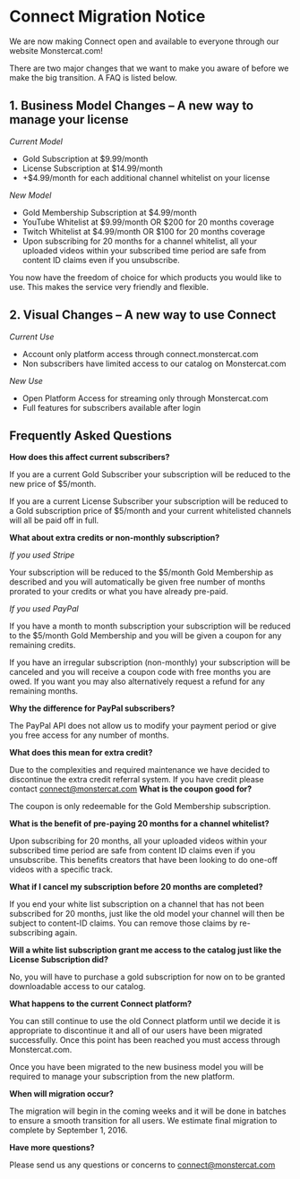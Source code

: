 # Connect Migration Notice

We are now making Connect open and available to everyone through our website Monstercat.com!

There are two major changes that we want to make you aware of before we make the big transition. A FAQ is listed below.

## 1. Business Model Changes – A new way to manage your license

*Current Model*

* Gold Subscription at $9.99/month
* License Subscription at $14.99/month
* +$4.99/month for each additional channel whitelist on your license

*New Model*

* Gold Membership Subscription at $4.99/month
* YouTube Whitelist at $9.99/month OR $200 for 20 months coverage 
* Twitch Whitelist at $4.99/month OR $100 for 20 months coverage
* Upon subscribing for 20 months for a channel whitelist, all your uploaded videos within your subscribed time period are safe from content ID claims even if you unsubscribe.

You now have the freedom of choice for which products you would like to use. This makes the service very friendly and flexible.

## 2. Visual Changes – A new way to use Connect

*Current Use*

* Account only platform access through connect.monstercat.com
* Non subscribers have limited access to our catalog on Monstercat.com

*New Use*

* Open Platform Access for streaming only through Monstercat.com
* Full features for subscribers available after login

## Frequently Asked Questions

**How does this affect current subscribers?**

If you are a current Gold Subscriber your subscription will be reduced to the new price of $5/month.

If you are a current License Subscriber your subscription will be reduced to a Gold subscription price of $5/month and your current whitelisted channels will all be paid off in full.

**What about extra credits or non-monthly subscription?**

*If you used Stripe*

Your subscription will be reduced to the $5/month Gold Membership as described and you will automatically be given free number of months prorated to your credits or what you have already pre-paid.

*If you used PayPal*

If you have a month to month subscription your subscription will be reduced to the $5/month Gold Membership and you will be given a coupon for any remaining credits.

If you have an irregular subscription (non-monthly) your subscription will be canceled and you will receive a coupon code with free months you are owed. If you want you may also alternatively request a refund for any remaining months.

**Why the difference for PayPal subscribers?**

The PayPal API does not allow us to modify your payment period or give you free access for any number of months.

**What does this mean for extra credit?**

Due to the complexities and required maintenance we have decided to discontinue the extra credit referral system. If you have credit please contact connect@monstercat.com
**What is the coupon good for?**

The coupon is only redeemable for the Gold Membership subscription.

**What is the benefit of pre-paying 20 months for a channel whitelist?**

Upon subscribing for 20 months, all your uploaded videos within your subscribed time period are safe from content ID claims even if you unsubscribe. This benefits creators that have been looking to do one-off videos with a specific track. 

**What if I cancel my subscription before 20 months are completed?**

If you end your white list subscription on a channel that has not been subscribed for 20 months, just like the old model your channel will then be subject to content-ID claims. You can remove those claims by re-subscribing again. 

**Will a white list subscription grant me access to the catalog just like the License Subscription did?**

No, you will have to purchase a gold subscription for now on to be granted downloadable access to our catalog. 

**What happens to the current Connect platform?**

You can still continue to use the old Connect platform until we decide it is appropriate to discontinue it and all of our users have been migrated successfully. Once this point has been reached you must access through Monstercat.com.

Once you have been migrated to the new business model you will be required to manage your subscription from the new platform.

**When will migration occur?**

The migration will begin in the coming weeks and it will be done in batches to ensure a smooth transition for all users. We estimate final migration to complete by September 1, 2016.

**Have more questions?**

Please send us any questions or concerns to connect@monstercat.com
